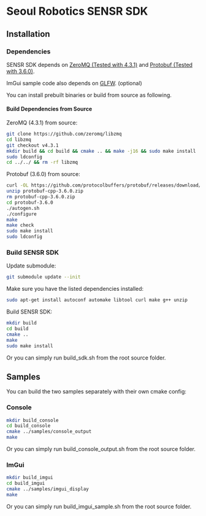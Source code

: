 # Seoul Robotics SENSR SDK

## Installation

### Dependencies

SENSR SDK depends on [ZeroMQ (Tested with 4.3.1)](http://zeromq.org/intro:get-the-software) and [Protobuf (Tested with 3.6.0)](https://developers.google.com/protocol-buffers/).

ImGui sample code also depends on [GLFW](https://www.glfw.org/). (optional)

You can install prebuilt binaries or build from source as following.

#### Build Dependencies from Source

ZeroMQ (4.3.1) from source:

```bash
git clone https://github.com/zeromq/libzmq
cd libzmq
git checkout v4.3.1
mkdir build && cd build && cmake .. && make -j16 && sudo make install
sudo ldconfig
cd ../../ && rm -rf libzmq
```

Protobuf (3.6.0) from source:

```bash
curl -OL https://github.com/protocolbuffers/protobuf/releases/download/v3.6.0/protobuf-cpp-3.6.0.zip
unzip protobuf-cpp-3.6.0.zip
rm protobuf-cpp-3.6.0.zip
cd protobuf-3.6.0
./autogen.sh
./configure
make
make check
sudo make install
sudo ldconfig
```

### Build SENSR SDK

Update submodule:

```bash
git submodule update --init
```

Make sure you have the listed dependencies installed:

```bash
sudo apt-get install autoconf automake libtool curl make g++ unzip
```

Build SENSR SDK:

```bash
mkdir build
cd build
cmake ..
make
sudo make install
```

Or you can simply run build_sdk.sh from the root source folder.

## Samples

You can build the two samples separately with their own cmake config:

### Console

```bash
mkdir build_console
cd build_console
cmake ../samples/console_output
make
```

Or you can simply run build_console_output.sh from the root source folder.

### ImGui

```bash
mkdir build_imgui
cd build_imgui
cmake ../samples/imgui_display
make
```

Or you can simply run build_imgui_sample.sh from the root source folder.
